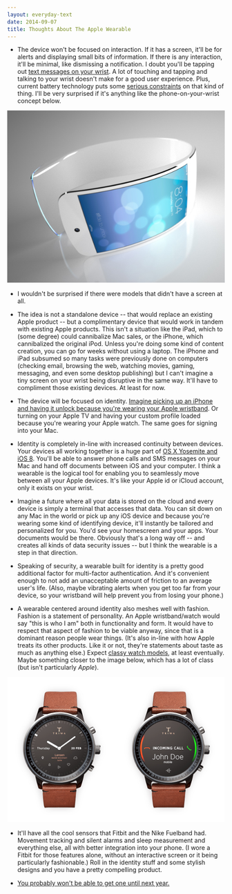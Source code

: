 ```yaml
---
layout: everyday-text
date: 2014-09-07
title: Thoughts About The Apple Wearable
---
```


- The device won't be focused on interaction. If it has a screen, it'll be for alerts and displaying small bits of information. If there is any interaction, it'll be minimal, like dismissing a notification. I doubt you'll be tapping out [text messages on your wrist](http://techcrunch.com/2014/09/03/hands-on-with-the-samsung-gear-s-smart-watch/). A lot of touching and tapping and talking to your wrist doesn't make for a good user experience. Plus, current battery technology puts some [serious constraints](http://daringfireball.net/linked/2014/09/05/apples-juice) on that kind of thing. I'll be very surprised if it's anything like the phone-on-your-wrist concept below.

[![iWatch Concept](/assets/2014-09-07-iwatch-by-ciccarese.jpg)](http://www.ciccaresedesign.com/2013/08/20/iwatch/)

- I wouldn't be surprised if there were models that didn't have a screen at all.

- The idea is not a standalone device -- that would replace an existing Apple product -- but a complimentary device that would work in tandem with existing Apple products. This isn't a situation like the iPad, which to (some degree) could cannibalize Mac sales, or the iPhone, which cannibalized the original iPod. Unless you're doing some kind of content creation, you can go for weeks without using a laptop. The iPhone and iPad subsumed so many tasks were previously done on computers (checking email, browsing the web, watching movies, gaming, messaging, and even some desktop publishing) but I can't imagine a tiny screen on your wrist being disruptive in the same way. It'll have to compliment those existing devices. At least for now.

- The device will be focused on identity. [Imagine picking up an iPhone and having it unlock because you're wearing your Apple wristband](http://cl.ly/XPfz). Or turning on your Apple TV and having your custom profile loaded because you're wearing your Apple watch. The same goes for signing into your Mac.

- Identity is completely in-line with increased continuity between devices. Your devices all working together is a huge part of [OS X Yosemite and iOS 8](https://www.apple.com/osx/preview/mac-and-ios/). You'll be able to answer phone calls and SMS messages on your Mac and hand off documents between iOS and your computer. I think a wearable is the logical tool for enabling you to seamlessly move between all your Apple devices. It's like your Apple id or iCloud account, only it exists on your wrist.

- Imagine a future where all your data is stored on the cloud and every device is simply a terminal that accesses that data. You can sit down on any Mac in the world or pick up any iOS device and because you're wearing some kind of identifying device, it'll instantly be tailored and personalized for you. You'd see your homescreen and your apps. Your documents would be there. Obviously that's a long way off -- and creates all kinds of data security issues -- but I think the wearable is a step in that direction.

- Speaking of security, a wearable built for identity is a pretty good additional factor for multi-factor authentication. And it's convenient enough to not add an unacceptable amount of friction to an average user's life. (Also, maybe vibrating alerts when you get too far from your device, so your wristband will help prevent you from losing your phone.)

- A wearable centered around identity also meshes well with fashion. Fashion is a statement of personality. An Apple wristband/watch would say "this is who I am" both in functionality and form. It would have to respect that aspect of fashion to be viable anyway, since that is a dominant reason people wear things. (It's also in-line with how Apple treats its other products. Like it or not, they're statements about taste as much as anything else.) Expect [classy watch models](http://www.vanityfair.com/online/daily/2014/09/marc-newson-apple-jony-ive), at least eventually. Maybe something closer to the image below, which has a lot of class (but isn't particularly *Apple*).

[![iWatch Concept by Balogh](/assets/2014-09-07-iwatch-by-balogh.jpg)](https://www.behance.net/gallery/Smartwatch-Concept/14929833)

- It'll have all the cool sensors that Fitbit and the Nike Fuelband had. Movement tracking and silent alarms and sleep measurement and everything else, all with better integration into your phone. (I wore a Fitbit for those features alone, without an interactive screen or it being particularly fashionable.) Roll in the identity stuff and some stylish designs and you have a pretty compelling product.

- [You probably won't be able to get one until next year.](http://recode.net/2014/08/29/codered-apple-wearable-wont-ship-until-next-year/)
